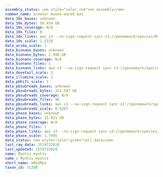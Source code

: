 ```yaml
---
assembly_status: <em style="color:red">no assembly</em>
common_name: Greater mouse-eared bat
data_10x_bases: unknown
data_10x_bytes: 58.454 GB
data_10x_coverage: N/A
data_10x_files: 8
data_10x_links: aws s3 --no-sign-request sync s3://genomeark/species/Myotis_myotis/mMyoMyo1/genomic_data/10x/ .<br>
data_10x_scale: 1.5319
data_arima_scale: 1
data_bionano_bases: unknown
data_bionano_bytes: 2.998 GB
data_bionano_coverage: N/A
data_bionano_files: 1
data_bionano_links: aws s3 --no-sign-request sync s3://genomeark/species/Myotis_myotis/mMyoMyo1/genomic_data/bionano/ .<br>
data_dovetail_scale: 1
data_illumina_scale: 1
data_pbhifi_scale: 1
data_pbsubreads_bases: unknown
data_pbsubreads_bytes: 322.587 GB
data_pbsubreads_coverage: N/A
data_pbsubreads_files: 96
data_pbsubreads_links: aws s3 --no-sign-request sync s3://genomeark/species/Myotis_myotis/mMyoMyo1/genomic_data/pacbio/ . --exclude "*ccs.bam*"<br>
data_pbsubreads_scale: 0.5267
data_phase_bases: unknown
data_phase_bytes: 15.921 GB
data_phase_coverage: N/A
data_phase_files: 1
data_phase_links: aws s3 --no-sign-request sync s3://genomeark/species/Myotis_myotis/mMyoMyo1/genomic_data/phase/ .<br>
data_phase_scale: 1.7495
data_status: <em style="color:green">all data</em>
last_raw_data: 1574722019
last_updated: 1574722019
name: Myotis myotis
name_: Myotis_myotis
short_name: mMyoMyo
taxon_id: 51298
---
```

